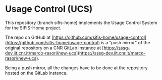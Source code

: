 # Usage Control (UCS)

This repository (branch sifis-home) implements the Usage Control System for the SIFIS-Home project.

The repo on GitHub at [https://github.com/sifis-home/usage-control](https://github.com/sifis-home/usage-control) is a "push mirror" of the original repository on a CNR GitLab instance at [https://sssg-dev.iit.cnr.it/marco-rasori/new-ucs](https://sssg-dev.iit.cnr.it/marco-rasori/new-ucs).

Being a push mirror, all the changes have to be done at the repository hosted on the GitLab instance.

